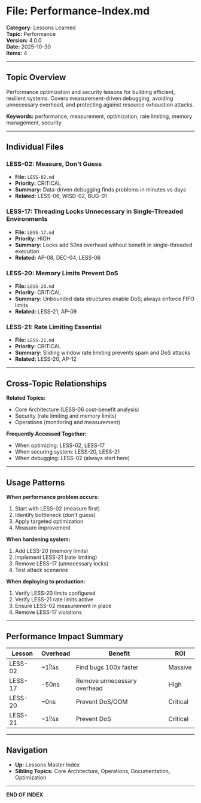# File: Performance-Index.md

**Category:** Lessons Learned  
**Topic:** Performance  
**Version:** 4.0.0  
**Date:** 2025-10-30  
**Items:** 4

---

## Topic Overview

Performance optimization and security lessons for building efficient, resilient systems. Covers measurement-driven debugging, avoiding unnecessary overhead, and protecting against resource exhaustion attacks.

**Keywords:** performance, measurement, optimization, rate limiting, memory management, security

---

## Individual Files

### LESS-02: Measure, Don't Guess
- **File:** `LESS-02.md`
- **Priority:** CRITICAL
- **Summary:** Data-driven debugging finds problems in minutes vs days
- **Related:** LESS-06, WISD-02, BUG-01

### LESS-17: Threading Locks Unnecessary in Single-Threaded Environments
- **File:** `LESS-17.md`
- **Priority:** HIGH
- **Summary:** Locks add 50ns overhead without benefit in single-threaded execution
- **Related:** AP-08, DEC-04, LESS-06

### LESS-20: Memory Limits Prevent DoS
- **File:** `LESS-20.md`
- **Priority:** CRITICAL
- **Summary:** Unbounded data structures enable DoS; always enforce FIFO limits
- **Related:** LESS-21, AP-09

### LESS-21: Rate Limiting Essential
- **File:** `LESS-21.md`
- **Priority:** CRITICAL
- **Summary:** Sliding window rate limiting prevents spam and DoS attacks
- **Related:** LESS-20, AP-12

---

## Cross-Topic Relationships

**Related Topics:**
- Core Architecture (LESS-06 cost-benefit analysis)
- Security (rate limiting and memory limits)
- Operations (monitoring and measurement)

**Frequently Accessed Together:**
- When optimizing: LESS-02, LESS-17
- When securing system: LESS-20, LESS-21
- When debugging: LESS-02 (always start here)

---

## Usage Patterns

**When performance problem occurs:**
1. Start with LESS-02 (measure first)
2. Identify bottleneck (don't guess)
3. Apply targeted optimization
4. Measure improvement

**When hardening system:**
1. Add LESS-20 (memory limits)
2. Implement LESS-21 (rate limiting)
3. Remove LESS-17 (unnecessary locks)
4. Test attack scenarios

**When deploying to production:**
1. Verify LESS-20 limits configured
2. Verify LESS-21 rate limits active
3. Ensure LESS-02 measurement in place
4. Remove LESS-17 violations

---

## Performance Impact Summary

| Lesson | Overhead | Benefit | ROI |
|--------|----------|---------|-----|
| LESS-02 | ~1Î¼s | Find bugs 100x faster | Massive |
| LESS-17 | -50ns | Remove unnecessary overhead | High |
| LESS-20 | ~0ns | Prevent DoS/OOM | Critical |
| LESS-21 | ~1Î¼s | Prevent DoS | Critical |

---

## Navigation

- **Up:** Lessons Master Index
- **Sibling Topics:** Core Architecture, Operations, Documentation, Optimization

---

**END OF INDEX**
